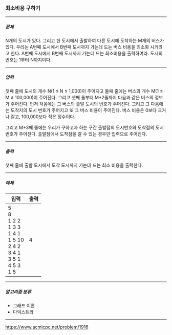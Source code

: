 ### 최소비용 구하기

***

##### 문제
N개의 도시가 있다. 그리고 한 도시에서 출발하여 다른 도시에 도착하는 M개의 버스가 있다. 우리는 A번째 도시에서 B번째 도시까지 가는데 드는 버스 비용을 최소화 시키려고 한다. A번째 도시에서 B번째 도시까지 가는데 드는 최소비용을 출력하여라. 도시의 번호는 1부터 N까지이다.

***

##### 입력
첫째 줄에 도시의 개수 N(1 ≤ N ≤ 1,000)이 주어지고 둘째 줄에는 버스의 개수 M(1 ≤ M ≤ 100,000)이 주어진다. 그리고 셋째 줄부터 M+2줄까지 다음과 같은 버스의 정보가 주어진다. 먼저 처음에는 그 버스의 출발 도시의 번호가 주어진다. 그리고 그 다음에는 도착지의 도시 번호가 주어지고 또 그 버스 비용이 주어진다. 버스 비용은 0보다 크거나 같고, 100,000보다 작은 정수이다.

그리고 M+3째 줄에는 우리가 구하고자 하는 구간 출발점의 도시번호와 도착점의 도시번호가 주어진다. 출발점에서 도착점을 갈 수 있는 경우만 입력으로 주어진다.

***

##### 출력
첫째 줄에 출발 도시에서 도착 도시까지 가는데 드는 최소 비용을 출력한다.

***

##### 예제
| 입력                                                                                               | 출력  |
|--------------------------------------------------------------------------------------------------|-----|
| 5<br/>8<br/>1 2 2<br/>1 3 3<br/>1 4 1<br/>1 5 10<br/>2 4 2<br/>3 4 1<br/>3 5 1<br/>4 5 3<br/>1 5 | 4   |

***

##### 알고리즘 분류
* 그래프 이론
* 다익스트라

***

https://www.acmicpc.net/problem/1916
